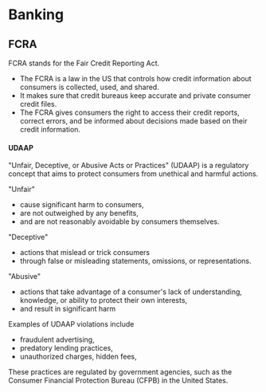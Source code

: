 # Banking

## FCRA

FCRA stands for the Fair Credit Reporting Act.

- The FCRA is a law in the US that controls how credit information about consumers is collected, used, and shared.
- It makes sure that credit bureaus keep accurate and private consumer credit files.
- The FCRA gives consumers the right to access their credit reports, correct errors, and be informed about decisions made based on their credit information.


#### UDAAP

"Unfair, Deceptive, or Abusive Acts or Practices" (UDAAP) is a regulatory concept that aims to protect consumers from unethical and harmful actions.

"Unfair" 
- cause significant harm to consumers,
- are not outweighed by any benefits,
- and are not reasonably avoidable by consumers themselves.

"Deceptive"
- actions that mislead or trick consumers
- through false or misleading statements, omissions, or representations.

"Abusive" 
- actions that take advantage of a consumer's lack of understanding, knowledge, or ability to protect their own interests,
- and result in significant harm

Examples of UDAAP violations include
- fraudulent advertising,
- predatory lending practices,
- unauthorized charges, hidden fees,

These practices are regulated by government agencies, such as the Consumer Financial Protection Bureau (CFPB) in the United States.

